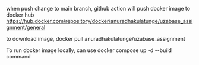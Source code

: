 when push change to main branch, github action will push docker image to docker hub
https://hub.docker.com/repository/docker/anuradhakulatunge/uzabase_assignment/general

to download image, docker pull anuradhakulatunge/uzabase_assignment

To run docker image locally, can use docker compose up -d --build command
